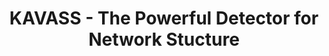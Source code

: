 ---
title: "KAVASS - The Powerful Detector for Network Stucture"
permalink: /projects/changhong_health
excerpt: "<img src='/images/kavass.png'>"
---